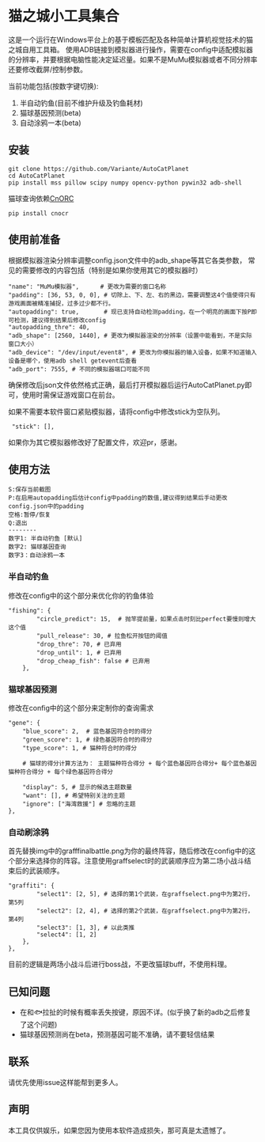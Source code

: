 # 猫之城小工具集合

这是一个运行在Windows平台上的基于模板匹配及各种简单计算机视觉技术的猫之城自用工具箱。
使用ADB链接到模拟器进行操作，需要在config中适配模拟器的分辨率，并要根据电脑性能决定延迟量。如果不是MuMu模拟器或者不同分辨率还要修改截屏/控制参数。

当前功能包括(按数字键切换):
1. 半自动钓鱼(目前不维护升级及钓鱼耗材)
2. 猫球基因预测(beta)
3. 自动涂鸦一本(beta)


## 安装
```
git clone https://github.com/Variante/AutoCatPlanet
cd AutoCatPlanet
pip install mss pillow scipy numpy opencv-python pywin32 adb-shell
```

猫球查询依赖[CnORC](https://github.com/breezedeus/cnocr)
```
pip install cnocr
```

## 使用前准备
根据模拟器渲染分辨率调整config.json文件中的adb_shape等其它各类参数，
常见的需要修改的内容包括（特别是如果你使用其它的模拟器时）
```
"name": "MuMu模拟器",      # 更改为需要的窗口名称
"padding": [36, 53, 0, 0], # 切除上、下、左、右的黑边，需要调整这4个值使得只有游戏画面被精准捕捉，过多过少都不行。
"autopadding": true,       # 现已支持自动检测padding，在一个明亮的画面下按P即可检测，建议得到结果后修改config
"autopadding_thre": 40,
"adb_shape": [2560, 1440], # 更改为模拟器渲染的分辨率（设置中能看到，不是实际窗口大小）
"adb_device": "/dev/input/event8", # 更改为你模拟器的输入设备，如果不知道输入设备是哪个，使用adb shell getevent后查看
"adb_port": 7555, # 不同的模拟器端口可能不同
```

确保修改后json文件依然格式正确，最后打开模拟器后运行AutoCatPlanet.py即可，使用时需保证游戏窗口在前台。

如果不需要本软件窗口紧贴模拟器，请将config中修改stick为空队列。
```
 "stick": [],
```

如果你为其它模拟器修改好了配置文件，欢迎pr，感谢。

## 使用方法
```
S:保存当前截图
P:在启用autopadding后估计config中padding的数值,建议得到结果后手动更改config.json中的padding
空格:暂停/恢复
Q:退出
--------
数字1: 半自动钓鱼 [默认]
数字2: 猫球基因查询
数字3：自动涂鸦一本
```


### 半自动钓鱼
修改在config中的这个部分来优化你的钓鱼体验

```
"fishing": {
		"circle_predict": 15,  # 抛竿提前量，如果点击时刻比perfect要慢则增大这个值
		"pull_release": 30, # 拉鱼松开按钮的阈值
		"drop_thre": 70, # 已弃用
		"drop_until": 1, # 已弃用
		"drop_cheap_fish": false # 已弃用
	},
```

### 猫球基因预测

修改在config中的这个部分来定制你的查询需求

```
"gene": {
	"blue_score": 2,  # 蓝色基因符合时的得分
	"green_score": 1, # 绿色基因符合时的得分
	"type_score": 1, # 猫种符合时的得分
	
	# 猫球的得分计算方法为： 主题猫种符合得分 + 每个蓝色基因符合得分+ 每个蓝色基因猫种符合得分 + 每个绿色基因符合得分
	
	"display": 5, # 显示的候选主题数量
	"want": [], # 希望特别关注的主题
	"ignore": ["海湾救援"] # 忽略的主题
},
```

### 自动刷涂鸦
首先替换img中的grafffinalbattle.png为你的最终阵容，随后修改在config中的这个部分来选择你的阵容。注意使用graffselect时的武装顺序应为第二场小战斗结束后的武装顺序。

```
"graffiti": {
		"select1": [2, 5], # 选择的第1个武装，在graffselect.png中为第2行，第5列
		"select2": [2, 4], # 选择的第2个武装，在graffselect.png中为第2行，第4列
		"select3": [1, 3], # 以此类推
		"select4": [1, 2] 
	},
},
```
目前的逻辑是两场小战斗后进行boss战，不更改猫球buff，不使用料理。


## 已知问题
* 在和🐟拉扯的时候有概率丢失按键，原因不详。(似乎换了新的adb之后修复了这个问题)
* 猫球基因预测尚在beta，预测基因可能不准确，请不要轻信结果


## 联系
请优先使用issue这样能帮到更多人。


## 声明
本工具仅供娱乐，如果您因为使用本软件造成损失，那可真是太遗憾了。
